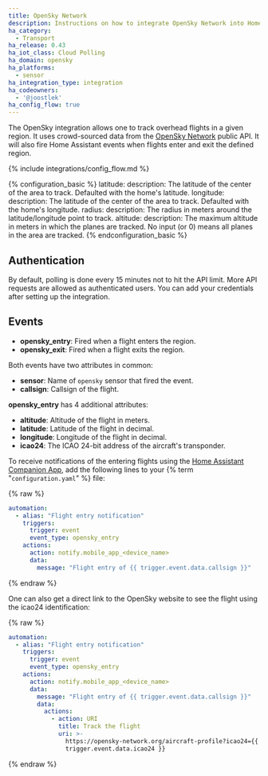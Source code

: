 ```yaml
---
title: OpenSky Network
description: Instructions on how to integrate OpenSky Network into Home Assistant.
ha_category:
  - Transport
ha_release: 0.43
ha_iot_class: Cloud Polling
ha_domain: opensky
ha_platforms:
  - sensor
ha_integration_type: integration
ha_codeowners:
  - '@joostlek'
ha_config_flow: true
---
```


The OpenSky integration allows one to track overhead flights in a given region. It uses crowd-sourced data from the [OpenSky Network](https://opensky-network.org/) public API. It will also fire Home Assistant events when flights enter and exit the defined region.

{% include integrations/config_flow.md %}

{% configuration_basic %}
latitude:
  description: The latitude of the center of the area to track. Defaulted with the home's latitude.
longitude:
  description: The latitude of the center of the area to track. Defaulted with the home's longitude.
radius:
  description: The radius in meters around the latitude/longitude point to track.
altitude:
  description: The maximum altitude in meters in which the planes are tracked. No input (or 0) means all planes in the area are tracked.
{% endconfiguration_basic %}

## Authentication

By default, polling is done every 15 minutes not to hit the API limit.
More API requests are allowed as authenticated users.
You can add your credentials after setting up the integration.

## Events

- **opensky_entry**: Fired when a flight enters the region.
- **opensky_exit**: Fired when a flight exits the region.

Both events have two attributes in common:

- **sensor**: Name of `opensky` sensor that fired the event.
- **callsign**: Callsign of the flight.

**opensky_entry** has 4 additional attributes:

- **altitude**: Altitude of the flight in meters.
- **latitude**: Latitude of the flight in decimal.
- **longitude**: Longitude of the flight in decimal.
- **icao24**: The ICAO 24-bit address of the aircraft's transponder.

To receive notifications of the entering flights using the [Home Assistant Companion App](https://companion.home-assistant.io/), add the following lines to your {% term "`configuration.yaml`" %} file:

{% raw %}

```yaml
automation:
  - alias: "Flight entry notification"
    triggers:
      trigger: event
      event_type: opensky_entry
    actions:
      action: notify.mobile_app_<device_name>
      data:
        message: "Flight entry of {{ trigger.event.data.callsign }}"
```
{% endraw %}

One can also get a direct link to the OpenSky website to see the flight using the icao24 identification:

{% raw %}

```yaml
automation:
  - alias: "Flight entry notification"
    triggers:
      trigger: event
      event_type: opensky_entry
    actions:
      action: notify.mobile_app_<device_name>
      data:
        message: "Flight entry of {{ trigger.event.data.callsign }}"
        data:
          actions:
            - action: URI
              title: Track the flight
              uri: >-
                https://opensky-network.org/aircraft-profile?icao24={{
                trigger.event.data.icao24 }}
```
{% endraw %}
